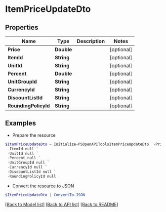 # ItemPriceUpdateDto
## Properties

Name | Type | Description | Notes
------------ | ------------- | ------------- | -------------
**Price** | **Double** |  | [optional] 
**ItemId** | **String** |  | [optional] 
**UnitId** | **String** |  | [optional] 
**Percent** | **Double** |  | [optional] 
**UnitGroupId** | **String** |  | [optional] 
**CurrencyId** | **String** |  | [optional] 
**DiscountListId** | **String** |  | [optional] 
**RoundingPolicyId** | **String** |  | [optional] 

## Examples

- Prepare the resource
```powershell
$ItemPriceUpdateDto = Initialize-PSOpenAPIToolsItemPriceUpdateDto  -Price null `
 -ItemId null `
 -UnitId null `
 -Percent null `
 -UnitGroupId null `
 -CurrencyId null `
 -DiscountListId null `
 -RoundingPolicyId null
```

- Convert the resource to JSON
```powershell
$ItemPriceUpdateDto | ConvertTo-JSON
```

[[Back to Model list]](../README.md#documentation-for-models) [[Back to API list]](../README.md#documentation-for-api-endpoints) [[Back to README]](../README.md)

